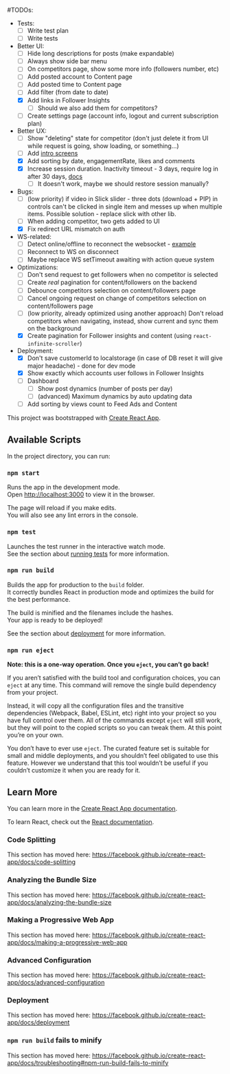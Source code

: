#TODOs:
- Tests:
    - [ ] Write test plan
    - [ ] Write tests
- Better UI:
    - [ ] Hide long descriptions for posts (make expandable)
    - [ ] Always show side bar menu
    - [ ] On competitors page, show some more info (followers number, etc)
    - [ ] Add posted account to Content page
    - [ ] Add posted time to Content page
    - [ ] Add filter (from date to date)
    - [x] Add links in Follower Insights
        - [ ] Should we also add them for competitors?
    - [ ] Create settings page (account info, logout and current subscription plan)
- Better UX:
    - [ ] Show "deleting" state for competitor (don't just delete it from UI while request is going, show loading, or something...)
    - [ ] Add [intro screens](https://mui.wertarbyte.com/#material-auto-rotating-carousel)
    - [x] Add sorting by date, engagementRate, likes and comments
    - [x] Increase session duration. Inactivity timeout - 3 days, require log in after 30 days, [docs](https://auth0.com/docs/dashboard/guides/tenants/configure-session-lifetime-settings)
      - [ ] It doesn't work, maybe we should restore session manually?
- Bugs:
    - [ ] (low priority) if video in Slick slider - three dots (download + PIP) in controls can't be clicked in single item and messes up when multiple items. Possible solution - replace slick with other lib.
    - [ ] When adding competitor, two gets added to UI
    - [x] Fix redirect URL mismatch on auth
- WS-related:
    - [ ] Detect online/offline to reconnect the websocket - [example](https://github.com/jsmanifest/ws-online-sync)
    - [ ] Reconnect to WS on disconnect
    - [ ] Maybe replace WS setTimeout awaiting with action queue system 
- Optimizations:
    - [ ] Don't send request to get followers when no competitor is selected
    - [ ] Create *real* pagination for content/followers on the backend
    - [ ] Debounce competitors selection on content/followers page
    - [ ] Cancel ongoing request on change of competitors selection on content/followers page
    - [ ] (low priority, already optimized using another approach) Don't reload competitors when navigating, instead, show current and sync them on the background
    - [x] Create pagination for Follower insights and content (using `react-infinite-scroller`)
- Deployment:
    - [x] Don't save customerId to localstorage (in case of DB reset it will give major headache) - done for dev mode
    - [x] Show exactly which accounts user follows in Follower Insights
    - [ ] Dashboard
        - [ ] Show post dynamics (number of posts per day)
        - [ ] (advanced) Maximum dynamics by auto updating data
    - [ ] Add sorting by views count to Feed Ads and Content

This project was bootstrapped with [Create React App](https://github.com/facebook/create-react-app).

## Available Scripts

In the project directory, you can run:

### `npm start`

Runs the app in the development mode.<br>
Open [http://localhost:3000](http://localhost:3000) to view it in the browser.

The page will reload if you make edits.<br>
You will also see any lint errors in the console.

### `npm test`

Launches the test runner in the interactive watch mode.<br>
See the section about [running tests](https://facebook.github.io/create-react-app/docs/running-tests) for more information.

### `npm run build`

Builds the app for production to the `build` folder.<br>
It correctly bundles React in production mode and optimizes the build for the best performance.

The build is minified and the filenames include the hashes.<br>
Your app is ready to be deployed!

See the section about [deployment](https://facebook.github.io/create-react-app/docs/deployment) for more information.

### `npm run eject`

**Note: this is a one-way operation. Once you `eject`, you can’t go back!**

If you aren’t satisfied with the build tool and configuration choices, you can `eject` at any time. This command will remove the single build dependency from your project.

Instead, it will copy all the configuration files and the transitive dependencies (Webpack, Babel, ESLint, etc) right into your project so you have full control over them. All of the commands except `eject` will still work, but they will point to the copied scripts so you can tweak them. At this point you’re on your own.

You don’t have to ever use `eject`. The curated feature set is suitable for small and middle deployments, and you shouldn’t feel obligated to use this feature. However we understand that this tool wouldn’t be useful if you couldn’t customize it when you are ready for it.

## Learn More

You can learn more in the [Create React App documentation](https://facebook.github.io/create-react-app/docs/getting-started).

To learn React, check out the [React documentation](https://reactjs.org/).

### Code Splitting

This section has moved here: https://facebook.github.io/create-react-app/docs/code-splitting

### Analyzing the Bundle Size

This section has moved here: https://facebook.github.io/create-react-app/docs/analyzing-the-bundle-size

### Making a Progressive Web App

This section has moved here: https://facebook.github.io/create-react-app/docs/making-a-progressive-web-app

### Advanced Configuration

This section has moved here: https://facebook.github.io/create-react-app/docs/advanced-configuration

### Deployment

This section has moved here: https://facebook.github.io/create-react-app/docs/deployment

### `npm run build` fails to minify

This section has moved here: https://facebook.github.io/create-react-app/docs/troubleshooting#npm-run-build-fails-to-minify
